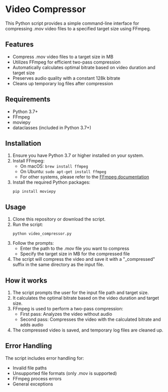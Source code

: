 # Video Compressor

This Python script provides a simple command-line interface for compressing .mov video files to a specified target size using FFmpeg.

## Features

- Compress .mov video files to a target size in MB
- Utilizes FFmpeg for efficient two-pass compression
- Automatically calculates optimal bitrate based on video duration and target size
- Preserves audio quality with a constant 128k bitrate
- Cleans up temporary log files after compression

## Requirements

- Python 3.7+
- FFmpeg
- moviepy
- dataclasses (included in Python 3.7+)

## Installation

1. Ensure you have Python 3.7 or higher installed on your system.
2. Install FFmpeg:
   - On macOS: `brew install ffmpeg`
   - On Ubuntu: `sudo apt-get install ffmpeg`
   - For other systems, please refer to the [FFmpeg documentation](https://ffmpeg.org/download.html)
3. Install the required Python packages:
   ```
   pip install moviepy
   ```

## Usage

1. Clone this repository or download the script.
2. Run the script:
   ```
   python video_compressor.py
   ```
3. Follow the prompts:
   - Enter the path to the .mov file you want to compress
   - Specify the target size in MB for the compressed file
4. The script will compress the video and save it with a "_compressed" suffix in the same directory as the input file.

## How it works

1. The script prompts the user for the input file path and target size.
2. It calculates the optimal bitrate based on the video duration and target size.
3. FFmpeg is used to perform a two-pass compression:
   - First pass: Analyzes the video without audio
   - Second pass: Compresses the video with the calculated bitrate and adds audio
4. The compressed video is saved, and temporary log files are cleaned up.

## Error Handling

The script includes error handling for:
- Invalid file paths
- Unsupported file formats (only .mov is supported)
- FFmpeg process errors
- General exceptions

